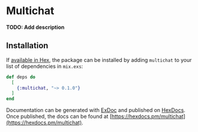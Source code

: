 # Multichat

**TODO: Add description**

## Installation

If [available in Hex](https://hex.pm/docs/publish), the package can be installed
by adding `multichat` to your list of dependencies in `mix.exs`:

```elixir
def deps do
  [
    {:multichat, "~> 0.1.0"}
  ]
end
```

Documentation can be generated with [ExDoc](https://github.com/elixir-lang/ex_doc)
and published on [HexDocs](https://hexdocs.pm). Once published, the docs can
be found at [https://hexdocs.pm/multichat](https://hexdocs.pm/multichat).

